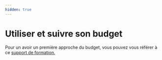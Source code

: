 ```yaml
---
hidden: true
---
```


# Utiliser et suivre son budget

Pour un avoir un première approche du budget, vous pouvez vous référer à ce [support de formation.](https://docs.google.com/presentation/d/1WtBGNns3pwTEXbWXIFPALav9IlGUbPsfpxDpPXI12Js/edit#slide=id.g158d87f59ba\_0\_8)
